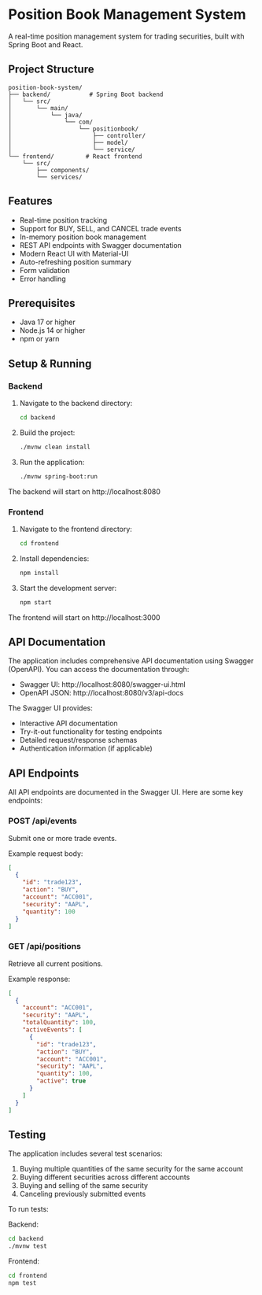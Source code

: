 # Position Book Management System

A real-time position management system for trading securities, built with Spring Boot and React.

## Project Structure

```
position-book-system/
├── backend/           # Spring Boot backend
│   └── src/
│       └── main/
│           └── java/
│               └── com/
│                   └── positionbook/
│                       ├── controller/
│                       ├── model/
│                       └── service/
└── frontend/         # React frontend
    └── src/
        ├── components/
        └── services/
```

## Features

- Real-time position tracking
- Support for BUY, SELL, and CANCEL trade events
- In-memory position book management
- REST API endpoints with Swagger documentation
- Modern React UI with Material-UI
- Auto-refreshing position summary
- Form validation
- Error handling

## Prerequisites

- Java 17 or higher
- Node.js 14 or higher
- npm or yarn

## Setup & Running

### Backend

1. Navigate to the backend directory:
   ```bash
   cd backend
   ```

2. Build the project:
   ```bash
   ./mvnw clean install
   ```

3. Run the application:
   ```bash
   ./mvnw spring-boot:run
   ```

The backend will start on http://localhost:8080

### Frontend

1. Navigate to the frontend directory:
   ```bash
   cd frontend
   ```

2. Install dependencies:
   ```bash
   npm install
   ```

3. Start the development server:
   ```bash
   npm start
   ```

The frontend will start on http://localhost:3000

## API Documentation

The application includes comprehensive API documentation using Swagger (OpenAPI). You can access the documentation through:

- Swagger UI: http://localhost:8080/swagger-ui.html
- OpenAPI JSON: http://localhost:8080/v3/api-docs

The Swagger UI provides:
- Interactive API documentation
- Try-it-out functionality for testing endpoints
- Detailed request/response schemas
- Authentication information (if applicable)

## API Endpoints

All API endpoints are documented in the Swagger UI. Here are some key endpoints:

### POST /api/events
Submit one or more trade events.

Example request body:
```json
[
  {
    "id": "trade123",
    "action": "BUY",
    "account": "ACC001",
    "security": "AAPL",
    "quantity": 100
  }
]
```

### GET /api/positions
Retrieve all current positions.

Example response:
```json
[
  {
    "account": "ACC001",
    "security": "AAPL",
    "totalQuantity": 100,
    "activeEvents": [
      {
        "id": "trade123",
        "action": "BUY",
        "account": "ACC001",
        "security": "AAPL",
        "quantity": 100,
        "active": true
      }
    ]
  }
]
```

## Testing

The application includes several test scenarios:

1. Buying multiple quantities of the same security for the same account
2. Buying different securities across different accounts
3. Buying and selling of the same security
4. Canceling previously submitted events

To run tests:

Backend:
```bash
cd backend
./mvnw test
```

Frontend:
```bash
cd frontend
npm test
```
